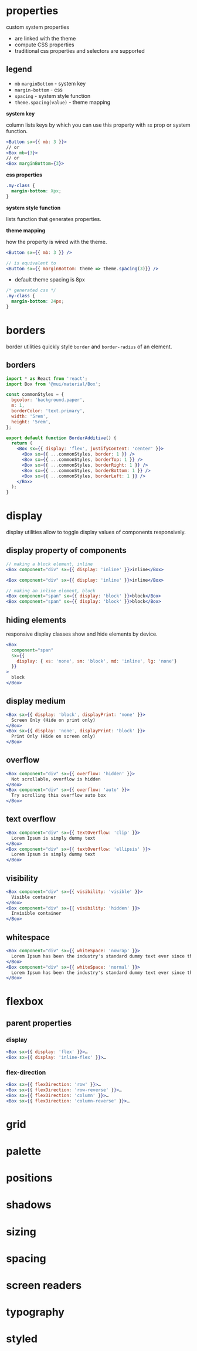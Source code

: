 # properties

custom system properties

- are linked with the theme
- compute CSS properties
- traditional css properties and selectors are supported

## legend

- `mb` `marginBottom` - system key
- `margin-bottom` - css
- `spacing` - system style function
- `theme.spacing(value)` - theme mapping

**system key**

column lists keys by which you can use this property with `sx` prop or system function.

```jsx
<Button sx={{ mb: 3 }}>
// or
<Box mb={3}>
// or
<Box marginBottom={3}>
```

**css properties**

```css
.my-class {
  margin-bottom: Xpx;
}
```

**system style function**

lists function that generates properties. 

**theme mapping**

how the property is wired with the theme.

```jsx
<Button sx={{ mb: 3 }} />

// is equivalent to
<Button sx={{ marginBottom: theme => theme.spacing(3)}} />
```

- default theme spacing is 8px

```css
/* generated css */
.my-class {
  margin-bottom: 24px;
}

```

# borders

border utilities quickly style `border` and `border-radius` of an element.

## borders

```jsx
import * as React from 'react';
import Box from '@mui/material/Box';

const commonStyles = {
  bgcolor: 'background.paper',
  m: 1,
  borderColor: 'text.primary',
  width: '5rem',
  height: '5rem',
};

export default function BorderAdditive() {
  return (
    <Box sx={{ display: 'flex', justifyContent: 'center' }}>
      <Box sx={{ ...commonStyles, border: 1 }} />
      <Box sx={{ ...commonStyles, borderTop: 1 }} />
      <Box sx={{ ...commonStyles, borderRight: 1 }} />
      <Box sx={{ ...commonStyles, borderBottom: 1 }} />
      <Box sx={{ ...commonStyles, borderLeft: 1 }} />
    </Box>
  );
}

```

# display

display utilities allow to toggle display values of components responsively.

## display property of components

```jsx
// making a block element, inline
<Box component="div" sx={{ display: 'inline' }}>inline</Box>

<Box component="div" sx={{ display: 'inline' }}>inline</Box>

// making an inline element, block
<Box component="span" sx={{ display: 'block' }}>block</Box>
<Box component="span" sx={{ display: 'block' }}>block</Box>
```

## hiding elements

responsive display classes show and hide elements by device.

```jsx
<Box 
  component="span" 
  sx={{ 
    display: { xs: 'none', sm: 'block', md: 'inline', lg: 'none'} 
  }}
>
  block
</Box>
```

## display medium

```jsx
<Box sx={{ display: 'block', displayPrint: 'none' }}>
  Screen Only (Hide on print only)
</Box>
<Box sx={{ display: 'none', displayPrint: 'block' }}>
  Print Only (Hide on screen only)
</Box>
```

## overflow

```jsx
<Box component="div" sx={{ overflow: 'hidden' }}>
  Not scrollable, overflow is hidden
</Box>
<Box component="div" sx={{ overflow: 'auto' }}>
  Try scrolling this overflow auto box
</Box>
```

## text overflow

```jsx
<Box component="div" sx={{ textOverflow: 'clip' }}>
  Lorem Ipsum is simply dummy text
</Box>
<Box component="div" sx={{ textOverflow: 'ellipsis' }}>
  Lorem Ipsum is simply dummy text
</Box>

```

## visibility

```jsx
<Box component="div" sx={{ visibility: 'visible' }}>
  Visible container
</Box>
<Box component="div" sx={{ visibility: 'hidden' }}>
  Invisible container
</Box>
```

## whitespace

```jsx
<Box component="div" sx={{ whiteSpace: 'nowrap' }}>
  Lorem Ipsum has been the industry's standard dummy text ever since the 1500s.
</Box>
<Box component="div" sx={{ whiteSpace: 'normal' }}>
  Lorem Ipsum has been the industry's standard dummy text ever since the 1500s.
</Box>
```

# flexbox

## parent properties

### display

```jsx
<Box sx={{ display: 'flex' }}>…
<Box sx={{ display: 'inline-flex' }}>…
```

### flex-direction

```jsx
<Box sx={{ flexDirection: 'row' }}>…
<Box sx={{ flexDirection: 'row-reverse' }}>…
<Box sx={{ flexDirection: 'column' }}>…
<Box sx={{ flexDirection: 'column-reverse' }}>…
```

# grid

# palette

# positions

# shadows

# sizing

# spacing

# screen readers

# typography

# styled

